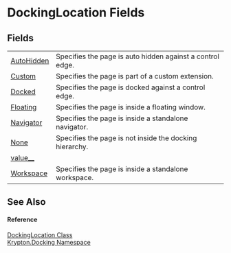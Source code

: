# DockingLocation Fields




## Fields
<table>
<tr>
<td><a href="091eb552-8feb-c5ae-6e1b-93e5a4786836.md">AutoHidden</a></td>
<td>Specifies the page is auto hidden against a control edge.</td></tr>
<tr>
<td><a href="da867f64-bbc3-e942-c39c-ace2dc09cb51.md">Custom</a></td>
<td>Specifies the page is part of a custom extension.</td></tr>
<tr>
<td><a href="b705a441-ad0e-a0c2-dae9-1143e1810b4a.md">Docked</a></td>
<td>Specifies the page is docked against a control edge.</td></tr>
<tr>
<td><a href="639f186e-cebb-a87d-d154-d37cec58405c.md">Floating</a></td>
<td>Specifies the page is inside a floating window.</td></tr>
<tr>
<td><a href="2dde738a-0f1c-e35e-a770-3c6384278467.md">Navigator</a></td>
<td>Specifies the page is inside a standalone navigator.</td></tr>
<tr>
<td><a href="1d7276fc-ea5b-03a3-4151-7e940b3dd45b.md">None</a></td>
<td>Specifies the page is not inside the docking hierarchy.</td></tr>
<tr>
<td><a href="156dd6fd-d014-7fbd-93e8-b36b67f8829f.md">value__</a></td>
<td> </td></tr>
<tr>
<td><a href="365eba5e-3f20-72a5-7e9c-4bbccf530f52.md">Workspace</a></td>
<td>Specifies the page is inside a standalone workspace.</td></tr>
</table>

## See Also


#### Reference
<a href="f1d759b3-8cb2-f66d-b264-e821aa45637b.md">DockingLocation Class</a>  
<a href="98399376-cf41-9454-4b4d-4fab2ca20bc7.md">Krypton.Docking Namespace</a>  
